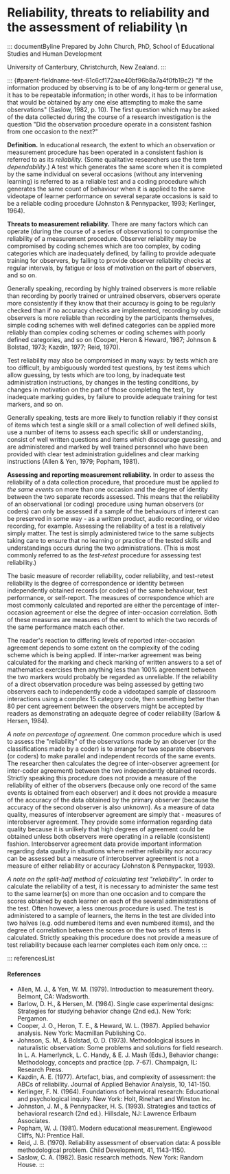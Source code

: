 # Reliability, threats to reliability and the assessment of reliability \n

::: documentByline
Prepared by John Church, PhD, School of Educational Studies and Human
Development

University of Canterbury, Christchurch, New Zealand.
:::

::: {#parent-fieldname-text-61c6cf172aae40bf96b8a7a4f0fb19c2}
"If the information produced by observing is to be of any long-term or
general use, it has to be repeatable information; in other words, it has
to be information that would be obtained by any one else attempting to
make the same observations" (Saslow, 1982, p. 10). The first question
which may be asked of the data collected during the course of a research
investigation is the question "Did the observation procedure operate in
a consistent fashion from one occasion to the next?"

**Definition.** In educational research, the extent to which an
observation or measurement procedure has been operated in a consistent
fashion is referred to as its *reliability.* (Some qualitative
researchers use the term *dependability*.) A test which generates the
same score when it is completed by the same individual on several
occasions (without any intervening learning) is referred to as a
reliable test and a coding procedure which generates the same count of
behaviour when it is applied to the same videotape of learner
performance on several separate occasions is said to be a reliable
coding procedure (Johnston & Pennypacker, 1993; Kerlinger, 1964).

**Threats to measurement reliability.** There are many factors which can
operate (during the course of a series of observations) to compromise
the reliability of a measurement procedure. Observer reliability may be
compromised by coding schemes which are too complex, by coding
categories which are inadequately defined, by failing to provide
adequate training for observers, by failing to provide observer
reliability checks at regular intervals, by fatigue or loss of
motivation on the part of observers, and so on.

Generally speaking, recording by highly trained observers is more
reliable than recording by poorly trained or untrained observers,
observers operate more consistently if they know that their accuracy is
going to be regularly checked than if no accuracy checks are
implemented, recording by outside observers is more reliable than
recording by the participants themselves, simple coding schemes with
well defined categories can be applied more reliably than complex coding
schemes or coding schemes with poorly defined categories, and so on
(Cooper, Heron & Heward, 1987; Johnson & Bolstad, 1973; Kazdin, 1977;
Reid, 1970).

Test reliability may also be compromised in many ways: by tests which
are too difficult, by ambiguously worded test questions, by test items
which allow guessing, by tests which are too long, by inadequate test
administration instructions, by changes in the testing conditions, by
changes in motivation on the part of those completing the test, by
inadequate marking guides, by failure to provide adequate training for
test markers, and so on.

Generally speaking, tests are more likely to function reliably if they
consist of items which test a single skill or a small collection of well
defined skills, use a number of items to assess each specific skill or
understanding, consist of well written questions and items which
discourage guessing, and are administered and marked by well trained
personnel who have been provided with clear test administration
guidelines and clear marking instructions (Allen & Yen, 1979; Popham,
1981).

**Assessing and reporting measurement reliability.** In order to assess
the reliability of a data collection procedure, that procedure must be
applied *to the same events* on more than one occasion and the degree of
identity between the two separate records assessed. This means that the
reliability of an observational (or coding) procedure using human
observers (or coders) can only be assessed if a sample of the behaviours
of interest can be preserved in some way - as a written product, audio
recording, or video recording, for example. Assessing the reliability of
a test is a relatively simply matter. The test is simply administered
twice to the same subjects taking care to ensure that no learning or
practice of the tested skills and understandings occurs during the two
administrations. (This is most commonly referred to as the *test-retest*
procedure for assessing test reliability.)

The basic measure of recorder reliability, coder reliability, and
test-retest reliability is the degree of correspondence or identity
between independently obtained records (or codes) of the same behaviour,
test performance, or self-report. The measures of correspondence which
are most commonly calculated and reported are either the percentage of
inter-occasion agreement or else the degree of inter-occasion
correlation. Both of these measures are measures of the extent to which
the two records of the same performance match each other.

The reader\'s reaction to differing levels of reported inter-occasion
agreement depends to some extent on the complexity of the coding scheme
which is being applied. If inter-marker agreement was being calculated
for the marking and check marking of written answers to a set of
mathematics exercises then anything less than 100% agreement between the
two markers would probably be regarded as unreliable. If the reliability
of a direct observation procedure was being assessed by getting two
observers each to independently code a videotaped sample of classroom
interactions using a complex 15 category code, then something better
than 80 per cent agreement between the observers might be accepted by
readers as demonstrating an adequate degree of coder reliability (Barlow
& Hersen, 1984).

*A note on percentage of agreement.* One common procedure which is used
to assess the "reliability" of the observations made by an observer (or
the classifications made by a coder) is to arrange for two separate
observers (or coders) to make parallel and independent records of the
same events. The researcher then calculates the degree of inter-observer
agreement (or inter-coder agreement) between the two independently
obtained records. Strictly speaking this procedure does not provide a
measure of the reliability of either of the observers (because only one
record of the same events is obtained from each observer) and it does
not provide a measure of the accuracy of the data obtained by the
primary observer (because the accuracy of the second observer is also
unknown). As a measure of data quality, measures of interobserver
agreement are simply that - measures of interobserver agreement. They
provide some information regarding data quality because it is unlikely
that high degrees of agreement could be obtained unless both observers
were operating in a reliable (consistent) fashion. Interobserver
agreement data provide important information regarding data quality in
situations where neither reliability nor accuracy can be assessed but a
measure of interobserver agreement is not a measure of either
reliability or accuracy (Johnston & Pennypacker, 1993).

*A note on the split-half method of calculating test "reliability".* In
order to calculate the reliability of a test, it is necessary to
administer the same test to the same learner(s) on more than one
occasion and to compare the scores obtained by each learner on each of
the several administrations of the test. Often however, a less onerous
procedure is used. The test is administered to a sample of learners, the
items in the test are divided into two halves (e.g. odd numbered items
and even numbered items), and the degree of correlation between the
scores on the two sets of items is calculated. Strictly speaking this
procedure does not provide a measure of test reliability because each
learner completes each item only once.
:::

::: referencesList
#### References

-   Allen, M. J., & Yen, W. M. (1979). Introduction to measurement
    theory. Belmont, CA: Wadsworth.
-   Barlow, D. H., & Hersen, M. (1984). Single case experimental
    designs: Strategies for studying behavior change (2nd ed.). New
    York: Pergamon.
-   Cooper, J. O., Heron, T. E., & Heward, W. L. (1987). Applied
    behavior analysis. New York: Macmillan Publishing Co.
-   Johnson, S. M., & Bolstad, O. D. (1973). Methodological issues in
    naturalistic observation: Some problems and solutions for field
    research. In L. A. Hamerlynck, L. C. Handy, & E. J. Mash (Eds.),
    Behavior change: Methodology, concepts and practice (pp. 7-67).
    Champaign, IL: Research Press.
-   Kazdin, A. E. (1977). Artefact, bias, and complexity of assessment:
    the ABCs of reliability. Journal of Applied Behavior Analysis, 10,
    141-150.
-   Kerlinger, F. N. (1964). Foundations of behavioral research:
    Educational and psychological inquiry. New York: Holt, Rinehart and
    Winston Inc.
-   Johnston, J. M., & Pennypacker, H. S. (1993). Strategies and tactics
    of behavioral research (2nd ed.). Hillsdale, NJ: Lawrence Erlbaum
    Associates.
-   Popham, W. J. (1981). Modern educational measurement. Englewood
    Cliffs, NJ: Prentice Hall.
-   Reid, J. B. (1970). Reliability assessment of observation data: A
    possible methodological problem. Child Development, 41, 1143-1150.
-   Saslow, C. A. (1982). Basic research methods. New York: Random
    House.
:::

